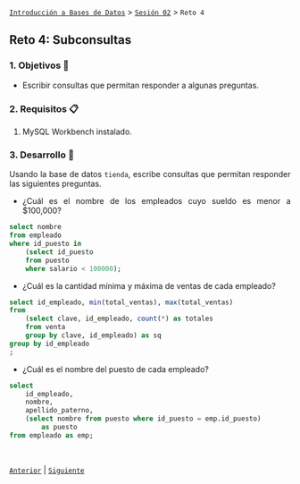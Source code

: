 [`Introducción a Bases de Datos`](../../README.md) > [`Sesión 02`](../Readme.md) > `Reto 4`
	
## Reto 4: Subconsultas

<div style="text-align: justify;">

### 1. Objetivos :dart:

- Escribir consultas que permitan responder a algunas preguntas.

### 2. Requisitos :clipboard:

1. MySQL Workbench instalado.

### 3. Desarrollo :rocket:

Usando la base de datos `tienda`, escribe consultas que permitan responder las siguientes preguntas.

- ¿Cuál es el nombre de los empleados cuyo sueldo es menor a $100,000?
```sql
select nombre
from empleado
where id_puesto in
	(select id_puesto
	from puesto
	where salario < 100000);
```
- ¿Cuál es la cantidad mínima y máxima de ventas de cada empleado?
```sql
select id_empleado, min(total_ventas), max(total_ventas)
from
	(select clave, id_empleado, count(*) as totales
	from venta
	group by clave, id_empleado) as sq
group by id_empleado
;	
```
- ¿Cuál es el nombre del puesto de cada empleado?
```sql
select 
	id_empleado,
	nombre,
	apellido_paterno,
	(select nombre from puesto where id_puesto = emp.id_puesto)
		as puesto
from empleado as emp;
```

<br/>

[`Anterior`](../Ejemplo-04/Readme.md) | [`Siguiente`](../Readme.md)            

</div>
